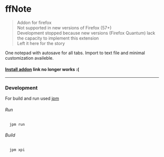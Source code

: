 # ffNote 
>Addon for firefox  
>Not supported in new versions of Firefox (57+) <br/>
>Development stopped because new versions (Firefox Quantum) lack the capacity to implement this extension <br/>
>Left it here for the story <br/>
  
One notepad with autosave for all tabs. Import to text file and minimal customization availeble.  
  
#### [Install addon](https://addons.mozilla.org/ru/firefox/addon/ffnote/)  link no longer works :(

------------
### Development
For build and run used [jpm](https://developer.mozilla.org/en-US/Add-ons/SDK/Tools/jpm#Installation)  

###### Run
      jpm run

###### Build
      jpm xpi

